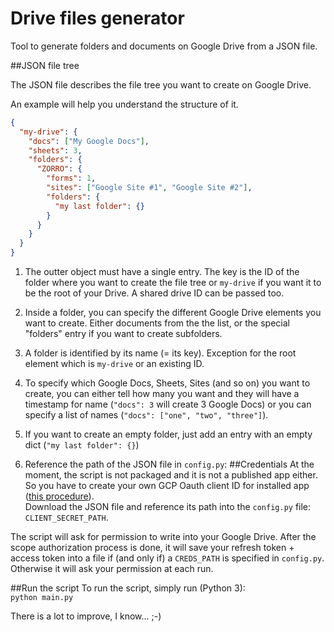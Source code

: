 # Drive files generator

Tool to generate folders and documents on Google Drive from a JSON file.

##JSON file tree

The JSON file describes the file tree you want to create on Google Drive.

An example will help you understand the structure of it.
```json
{
  "my-drive": {
    "docs": ["My Google Docs"],
    "sheets": 3,
    "folders": {
      "ZORRO": {
        "forms": 1,
        "sites": ["Google Site #1", "Google Site #2"],
        "folders": {
          "my last folder": {}
        }   
      }
    }
  }
}
```

1. The outter object must have a single entry. The key is the ID of the folder where you want to create the file tree 
or `my-drive` if you want it to be the root of your Drive. A shared drive ID can be passed too.

2. Inside a folder, you can specify the different Google Drive elements you want to create. Either documents from the
the list, or the special "folders" entry if you want to create subfolders.

3. A folder is identified by its name (= its key). Exception for the root element which is `my-drive` or an existing ID.

4. To specify which Google Docs, Sheets, Sites (and so on) you want to create, you can either tell how many you want 
and they will have a timestamp for name (`"docs": 3` will create 3 Google Docs) or you can specify a list of names 
(`"docs": ["one", "two", "three"]`).

5. If you want to create an empty folder, just add an entry with an empty dict (`"my last folder": {}`)

6. Reference the path of the JSON file in `config.py`: 
##Credentials
At the moment, the script is not packaged and it is not a published app either. So you have to create your own GCP Oauth
client ID for installed app ([this procedure][1]).  
Download the JSON file and reference its path into the `config.py` file: `CLIENT_SECRET_PATH`.

The script will ask for permission to write into your Google Drive. After the scope authorization process is done, it
will save your refresh token + access token into a file if (and only if) a `CREDS_PATH` is specified in `config.py`.
Otherwise it will ask your permission at each run.

[1]: https://cloud.google.com/bigquery/docs/authentication/end-user-installed#client-credentials

##Run the script
To run the script, simply run (Python 3):  
```python main.py```

There is a lot to improve, I know... ;-)